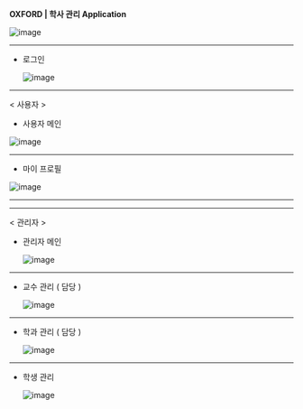 **OXFORD | 학사 관리 Application**


![image](https://github.com/In0code/oxford/assets/137425054/ec51b183-d054-459d-add9-1b4b218199d6)


----------------------------------------------------------------------

- 로그인

  ![image](https://github.com/In0code/oxford/assets/137425054/1b0f4a60-7c37-4135-9cbd-fdbb46b18516)



----------------------------------------------------------------------


< 사용자 >





- 사용자 메인

![image](https://github.com/In0code/oxford/assets/137425054/6d5244cb-265f-49b3-93ad-843c035c2707)


----------------------------------------------------------------------


- 마이 프로필

![image](https://github.com/In0code/oxford/assets/137425054/9e2c45e9-ba92-43fc-97a1-c266c24c11ef)




----------------------------------------------------------------------
----------------------------------------------------------------------
< 관리자 >



- 관리자 메인


  ![image](https://github.com/In0code/oxford/assets/137425054/9838cfb1-c3e3-4a51-b46b-1ff756602b12)



-------------------------------------------------------


- 교수 관리 ( 담당 )


  ![image](https://github.com/In0code/oxford/assets/137425054/60d632cd-db15-4a92-9b80-e43428a7cc6e)


-------------------------------------------------------


- 학과 관리 ( 담당 )
  

  ![image](https://github.com/In0code/oxford/assets/137425054/8dc3604a-a2ef-416c-adaf-c332f7433ffe)


-------------------------------------------------------


- 학생 관리


  ![image](https://github.com/In0code/oxford/assets/137425054/e3fcdb45-e934-4364-9dea-837fc87c52db)

